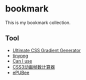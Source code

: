 # bookmark
This is my bookmark collection.

## Tool
- [Ultimate CSS Gradient Generator][url-tool-css-gradient-generator]
- [tinypng][url-tool-tinypng]
- [Can I use][url-tool-caniuse]
- [CSS3动画帧数计算器][url-tool-css3-keyframes-calculator]
- [ePUBee][url-tool-epubee]



















<!-- Tool -->
[url-tool-css-gradient-generator]:http://www.colorzilla.com/gradient-editor/
[url-tool-tinypng]:https://tinypng.com/
[url-tool-caniuse]:https://caniuse.com/
[url-tool-css3-keyframes-calculator]:http://tid.tenpay.com/labs/css3_keyframes_calculator.html
[url-tool-epubee]:http://cn.epubee.com/